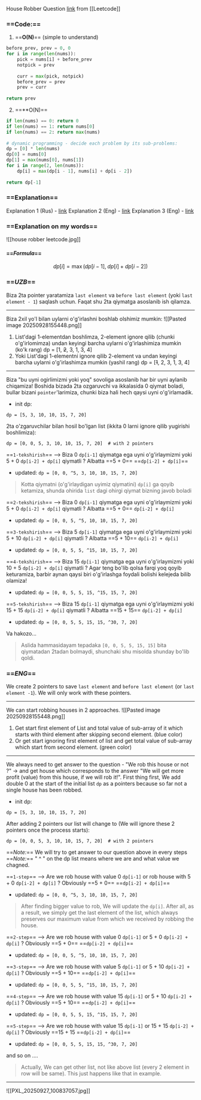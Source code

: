 House Robber Question [link](https://leetcode.com/problems/house-robber/) from [[Leetcode]]

### ==**Code:**==

1) ==**O(N)**== (simple to understand)
```python
before_prev, prev = 0, 0  
for i in range(len(nums)):  
    pick = nums[i] + before_prev  
    notpick = prev  
  
    curr = max(pick, notpick)  
    before_prev = prev  
    prev = curr  
  
return prev
```

2)  ==**O(N)==
```python
if len(nums) == 0: return 0  
if len(nums) == 1: return nums[0]  
if len(nums) == 2: return max(nums)  
  
# dynamic programming - decide each problem by its sub-problems:  
dp = [0] * len(nums)  
dp[0] = nums[0]  
dp[1] = max(nums[0], nums[1])  
for i in range(2, len(nums)):  
    dp[i] = max(dp[i - 1], nums[i] + dp[i - 2])  
  
return dp[-1]
```

### ==**Explanation**==

Explanation 1 (Rus) - [link](https://www.youtube.com/watch?v=br-LlFfhHbQ)
Explanation 2 (Eng) - [link](https://www.youtube.com/watch?v=kIII1uT6F8Y)
Explanation 3 (Eng) - [link](https://www.youtube.com/watch?v=73r3KWiEvyk)

### ==Explanation on my words==

![[house robber leetcode.jpg]]

#### ==*Formula*==
$$
dp[i] = \max(dp[i - 1], \; dp[i] + dp[i - 2])
$$

### ==*UZB*==
Biza 2ta pointer yaratamiza `last element` va `before last element` (yoki `last element - 1`) saqlash uchun. Faqat shu 2ta qiymatga asoslanib ish qilamza. 

---
Biza 2xil yo'l bilan uylarni o'g'irlashni boshlab olshimiz mumkin:
![[Pasted image 20250928155448.png]]
1) List'dagi 1-elementdan boshlimza, 2-element ignore qilib (chunki o'g'irlomimza) undan keyingi barcha uylarni o'g'irlashimiza mumkin (ko'k rang)
	dp = [1, ~~2~~, 3, 1, 3, 4]
2) Yoki List'dagi 1-elementni ignore qilib 2-element va undan keyingi barcha uylarni  o'g'irlashimza mumkin (yashil rang)
	dp = [~~1~~, 2, 3, 1, 3, 4]


---
Biza "bu uyni ogirlimizmi yoki yoq" sovoliga asoslanib har bir uyni aylanib chiqamiza!
Boshida bizada 2ta ozgaruvchi va ikkalasida 0 qiymat boladi, bullar bizani `pointer`'larimiza, chunki biza hali hech qaysi uyni o'g'irlamadik.
- init dp: 
```
dp = [5, 3, 10, 10, 15, 7, 20]
```

2ta o'zgaruvchilar bilan hosil bo'lgan list (ikkita 0 larni ignore qilib yugirishi boshlimiza):
```
dp = [0, 0, 5, 3, 10, 10, 15, 7, 20]  # with 2 pointers
```

==`1-tekshirish`== --> Biza  0 `dp[i-1]` qiymatga ega uyni o'g'irlaymizmi yoki 5 + 0 `dp[i-2] + dp[i]` qiymatli ? 
	Albatta ==5 + 0== ==`dp[i-2] + dp[i]`==
- updated: `dp = [0, 0, ^5, 3, 10, 10, 15, 7, 20]`

> Kotta qiymatni (o'g'irlaydigan uyimiz qiymatini) `dp[i]` ga qoyib ketamiza, shunda ohirida `list` dagi ohirgi qiymat bizning javob boladi

==`2-tekshirish`== --> Biza  0 `dp[i-1]` qiymatga ega uyni o'g'irlaymizmi yoki 5 + 0 `dp[i-2] + dp[i]` qiymatli ?
	Albatta ==5 + 0== `dp[i-2] + dp[i]`
- updated: `dp = [0, 0, 5, ^5, 10, 10, 15, 7, 20]`

==`3-tekshirish`== --> Biza  5 `dp[i-1]` qiymatga ega uyni o'g'irlaymizmi yoki 5 + 10 `dp[i-2] + dp[i]` qiymatli ? 
	Albatta ==5 + 10== `dp[i-2] + dp[i]`
* updated: `dp = [0, 0, 5, 5, ^15, 10, 15, 7, 20]`

==`4-tekshirish`== --> Biza  15 `dp[i-1]` qiymatga ega uyni o'g'irlaymizmi yoki 10 + 5 `dp[i-2] + dp[i]` qiymatli ? 
	Agar teng bo'lib qolsa farqi yoq qoyib keturamiza, barbir aynan qaysi biri o'g'irlashga foydali bolishi kelejeda bilib olamiza!
* updated: `dp = [0, 0, 5, 5, 15, ^15, 15, 7, 20]`

==`5-tekshirish`== --> Biza  15 `dp[i-1]` qiymatga ega uyni o'g'irlaymizmi yoki 15 + 15 `dp[i-2] + dp[i]` qiymatli ? 
	Albatta ==15 + 15== `dp[i-2] + dp[i]`
* updated: `dp = [0, 0, 5, 5, 15, 15, ^30, 7, 20]`

Va hakozo...

> Aslida hammasidayam tepadaka `[0, 0, 5, 5, 15, 15]` bita qiymatadan 2tadan bolmaydi, shunchaki shu misolda shunday bo'lib qoldi.

### ==*ENG*==
We create 2 pointers to save `last element` and `before last element` (or `last element -1`). We will only work with these pointers.

---
We can start robbing houses in 2 approaches.
![[Pasted image 20250928155448.png]]
1) Get start first element of List and total value of sub-array of it which starts with third element after skipping second element. (blue color)
2) Or get start ignoring first element of list and get total value of sub-array which start from second element. (green color) 

---
We always need to get answer to the question - "We rob this house or not ?" -> and get house which corresponds to the answer "We will get more profit (value) from this house, if we will rob it!".
First thing first, We add double 0 at the start of the initial list `dp` as a pointers because so far not a single house has been robbed.
- init dp: 
```
dp = [5, 3, 10, 10, 15, 7, 20]
```

After adding 2 pointers our list will change to (We will ignore these 2 pointers once the process starts):
```
dp = [0, 0, 5, 3, 10, 10, 15, 7, 20]  # with 2 pointers
```

==_Note:_== We will try to get answer to our question above in every steps
==_Note:_== " ^ " on the dp list means where we are and what value we chagned.

==`1-step`== --> Are we rob house with value 0 `dp[i-1]` or rob house with 5 + 0 `dp[i-2] + dp[i]` ?
	Obviously ==5 + 0== ==`dp[i-2] + dp[i]`==
- updated: `dp = [0, 0, ^5, 3, 10, 10, 15, 7, 20]`

> After finding bigger value to rob, We will update the `dp[i]`. After all, as a result, we simply get the last element of the list, which always preserves our maximum value from which we received by robbing the house.

==`2-step`== --> Are we rob house with value 0 `dp[i-1]` or  5 + 0 `dp[i-2] + dp[i]` ?
	Obviously ==5 + 0== ==`dp[i-2] + dp[i]`==
- updated: `dp = [0, 0, 5, ^5, 10, 10, 15, 7, 20]`

==`3-step`== --> Are we rob house with value 5 `dp[i-1]` or  5 + 10 `dp[i-2] + dp[i]` ?
	Obviously ==5 + 10== ==`dp[i-2] + dp[i]`==
- updated: `dp = [0, 0, 5, 5, ^15, 10, 15, 7, 20]`

==`4-step`== --> Are we rob house with value 15 `dp[i-1]` or  5 + 10 `dp[i-2] + dp[i]` ?
	Obviously ==5 + 10== ==`dp[i-2] + dp[i]`==
- updated: `dp = [0, 0, 5, 5, 15, ^15, 15, 7, 20]`

==`5-step`== --> Are we rob house with value 15 `dp[i-1]` or  15 + 15 `dp[i-2] + dp[i]` ?
	Obviously ==15 + 15 ==`dp[i-2] + dp[i]`==
- updated: `dp = [0, 0, 5, 5, 15, 15, ^30, 7, 20]`

and so on ....

> Actually, We can get other list, not like above list (every 2 element in row will be same). This just happens like that in example.


---
![[PXL_20250927_100837057.jpg]]

